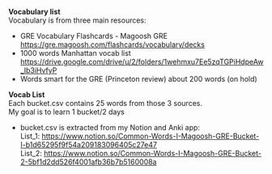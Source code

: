 **Vocabulary list**  
Vocabulary is from three main resources:  
   + GRE Vocabulary Flashcards - Magoosh GRE  
   https://gre.magoosh.com/flashcards/vocabulary/decks
   + 1000 words Manhattan vocab list
   https://drive.google.com/drive/u/2/folders/1wehmxu7Ee5zqTGPiHdpeAw_Ib3iHvfyP
   + Words smart for the GRE (Princeton review) about 200 words (on hold)

**Vocab List**  
Each bucket.csv contains 25 words from those 3 sources.  
My goal is to learn 1 bucket/2 days   
   + bucket.csv is extracted from my Notion and Anki app:  
    List_1: https://www.notion.so/Common-Words-I-Magoosh-GRE-Bucket-I-b1d65295f9f54a209183096405c27e47  
    List_2: https://www.notion.so/Common-Words-I-Magoosh-GRE-Bucket-2-5bf1d2dd526f4001afb36b7b5160008a